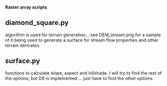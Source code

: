 **Raster array scripts**

diamond_square.py
-----------------
algorithm is used for terrain generation... see DEM_stream.png for a sample of it being used to generate a surface for stream flow properties and other terrain derivates.

surface.py
----------
functions to calculate slope, aspect and hillshade.  I will try to find the rest of the options, but D8 is implemented ... just have to find the other options.


